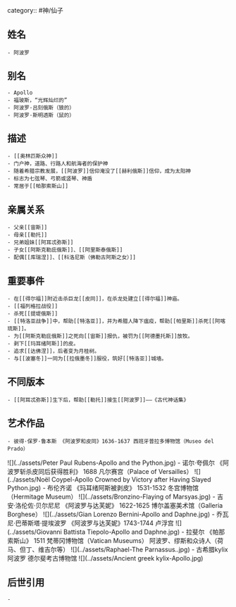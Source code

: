 category:: #神/仙子
## 姓名
	- 阿波罗
## 别名
	- Apollo
	- 福玻斯，“光辉灿烂的”
	- 阿波罗·吕刻俄斯（狼的）
	- 阿波罗·斯明透斯（鼠的）
## 描述
	- [[奥林匹斯众神]]
	- 门户神，道路、行路人和航海者的保护神
	- 随着希腊宗教发展，[[阿波罗]]信仰淹没了[[赫利俄斯]]信仰，成为太阳神
	- 标志为七弦琴、弓箭或竖琴、神盾
	- 常居于[[帕那索斯山]]
## 亲属关系
	- 父亲[[宙斯]]
	- 母亲[[勒托]]
	- 兄弟姐妹[[阿耳忒弥斯]]
	- 子女[[阿斯克勒庇俄斯]]、[[阿里斯泰俄斯]]
	- 配偶[[库瑞涅]]、[[科洛尼斯（佛勒古阿斯之女）]]
## 重要事件
	- 在[[得尔福]]附近击杀巨龙[[皮同]]，在杀龙处建立[[得尔福]]神庙。
	- [[福列格拉战役]]
	- 杀死[[提堤俄斯]]
	- [[特洛亚战争]]中，帮助[[特洛亚]]，并为希腊人降下瘟疫，帮助[[帕里斯]]杀死[[阿喀琉斯]]。
	- 为[[阿斯克勒庇俄斯]]之死向[[宙斯]]报仇，被罚为[[阿德墨托斯]]放牧。
	- 剥下[[玛耳绪阿斯]]的皮。
	- 追求[[达佛涅]]，后者变为月桂树。
	- 与[[波塞冬]]一同为[[拉俄墨冬]]服役，筑好[[特洛亚]]城墙。
## 不同版本
	- [[阿耳忒弥斯]]生下后，帮助[[勒托]]接生[[阿波罗]]——《古代神话集》
## 艺术作品
	- 彼得·保罗·鲁本斯 《阿波罗和皮同》1636-1637 西班牙普拉多博物馆（Museo del Prado）
 ![](../assets/Peter Paul Rubens-Apollo and the Python.jpg)
	- 诺尔·夸佩尔 《阿波罗斩杀皮同后获得胜利》 1688 凡尔赛宫（Palace of Versailles）
 ![](../assets/Noël Coypel-Apollo Crowned by Victory after Having Slayed Python.jpg)
	- 布伦齐诺 《玛耳绪阿斯被剥皮》 1531-1532 冬宫博物馆（Hermitage Museum）
 ![](../assets/Bronzino-Flaying of Marsyas.jpg)
	- 吉安·洛伦佐·贝尔尼尼 《阿波罗与达芙妮》 1622-1625 博尔盖塞美术馆（Galleria Borghese）
 ![](../assets/Gian Lorenzo Bernini-Apollo and Daphne.jpg)
	- 乔瓦尼·巴蒂斯塔·提埃波罗 《阿波罗与达芙妮》1743-1744 卢浮宫
 ![](../assets/Giovanni Battista Tiepolo-Apollo and Daphne.jpg)
	- 拉斐尔 《帕那索斯山》 1511 梵蒂冈博物馆（Vatican Museums） 阿波罗、缪斯和众诗人（荷马、但丁、维吉尔等）
 ![](../assets/Raphael-The Parnassus..jpg)
	- 古希腊kylix 阿波罗 德尔斐考古博物馆
 ![](../assets/Ancient greek kylix-Apollo.jpg)
## 后世引用
	-
